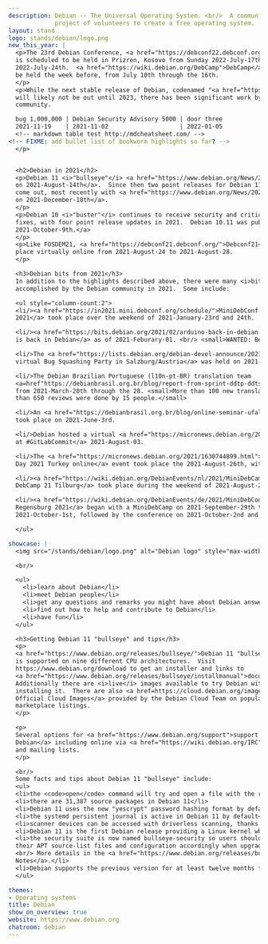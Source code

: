 ```yaml
---
description: Debian -- The Universal Operating System. <br/>  A community
             project of volunteers to create a free operating system.
layout: stand
logo: stands/debian/logo.png
new_this_year: |
  <p>The 23rd Debian Conference, <a href="https://debconf22.debconf.org/">Debconf22</a>,
  is scheduled to be held in Prizren, Kosovo from Sunday 2022-July-17th through
  2022-July-24th.  <a href="https://wiki.debian.org/DebCamp">DebCamp</a> will
  be held the week before, from July 10th through the 16th.
  </p>
  <p>While the next stable release of Debian, codenamed "<a href="https://www.debian.org/releases/bookworm/">bookworm</a>",
  will likely not be out until 2023, there has been significant work by the
  community.

  bug 1,000,000 | Debian Security Advisory 5000 | door three
  2021-11-19    | 2021-11-02                    | 2022-01-05
  <!-- markdown table test http://mdcheatsheet.com/ -->
<!-- FIXME: add bullet list of bookworm highlights so far? -->
  </p>


  <h2>Debian in 2021</h2>
  <p>Debian 11 <i>"bullseye"</i> <a href="https://www.debian.org/News/2021/20210814">shipped
  on 2021-August-14th</a>.  Since then two point releases for Debian 11 have
  come out, most recently with <a href="https://www.debian.org/News/2021/20211218">11.2
  on 2021-December-18th</a>.
  </p>
  <p>Debian 10 <i>"buster"</i> continues to receive security and critical bug
  fixes, with four point release updates in 2021.  Debian 10.11 was published
  2021-October-9th.</a>
  </p>
  <p>Like FOSDEM21, <a href="https://debconf21.debconf.org/">Debconf21</a> took
  place virtually online from 2021-August-24 to 2021-August-28.
  </p>

  <h3>Debian bits from 2021</h3>
  In addition to the highlights described above, there were many <i>bits</i>
  accomplished by the Debian community in 2021.  Some include:

  <ul style="column-count:2">
  <li/><a href="https://in2021.mini.debconf.org/schedule/">MiniDebConf India
  2021</a> took place over the weekend of 2021-January-23rd and 24th.

  <li/><a href="https://bits.debian.org/2021/02/arduino-back-in-debian.html">Arduino
  is back in Debian</a> as of 2021-Feburary-01. <br/> <small>WANTED: Beta Testers for Arduino</small>

  <li/>The <a href="https://lists.debian.org/debian-devel-announce/2021/04/msg00010.html">First
  virtual Bug Squashing Party in Salzburg/Austria</a> was held on 2021-April-24th and 25th.

  <li/>The Debian Brazilian Portuguese (l10n-pt-BR) translation team
  <a=href"https://debianbrasil.org.br/blog/report-from-sprint-ddtp-ddtss-by-l10n-pt-br-team/">organised a sprint</a>
  from 2021-March-20th through the 28. <small>More than 100 new translations and more
  than 650 reviews were done by 15 people.</small>

  <li/>An <a href="https://debianbrasil.org.br/blog/online-seminar-ufal/">online seminar at UFAL - Brasil</a>
  took place on 2021-June-3rd.

  <li/>Debian hosted a virtual <a href="https://micronews.debian.org/2021/1628014510.html">booth
  at #GitLabCommit</a> 2021-August-03.

  <li/>The <a href="https://micronews.debian.org/2021/1630744899.html">Debian
  Day 2021 Turkey online</a> event took place the 2021-August-26th, with 57 participants!

  <li/><a href="https://wiki.debian.org/DebianEvents/nl/2021/MiniDebCamp21Tilburg">Mini
  DebCamp 21 Tilburg</a> took place during the weekend of 2021-August-28th and 29th.

  <li/><a href="https://wiki.debian.org/DebianEvents/de/2021/MiniDebConfRegensburg/">MiniDebConf
  Regensburg 2021</a> began with a MiniDebCamp on 2021-September-29th to
  2021-October-1st, followed by the conference on 2021-October-2nd and 3rd.

  </ul>

showcase: |
  <img src="/stands/debian/logo.png" alt="Debian logo" style="max-width: 20%" />

  <br/>

  <ul>
    <li>learn about Debian</li>
    <li>meet Debian people</li>
    <li>get any questions and remarks you might have about Debian answered by Debian people</li>
    <li>find out how to help and contribute to Debian</li>
    <li>have fun</li>
  </ul>

  <h3>Getting Debian 11 "bullseye" and tips</h3>
  <p>
  <a href="https://www.debian.org/releases/bullseye/">Debian 11 "bullseye"</a>
  is supported on nine different CPU architectures.  Visit
  https://www.debian.org/download to get an installer and links to
  <a href="https://www.debian.org/releases/bullseye/installmanual">documentation</a>.
  Additionally there are <i>live</i> images available to try Debian without
  installing it.  There are also <a href=https://cloud.debian.org/images/cloud/>Debian
  Official Cloud Images</a> provided by the Debian Cloud Team on popular cloud
  marketplace listings.
  </p>

  <p>
  Several options for <a href="https://www.debian.org/support">support with
  Debian</a> including online via <a href="https://wiki.debian.org/IRC">IRC</a>
  and mailing lists.
  </p>

  <br/>
  Some facts and tips about Debian 11 "bullseye" include:
  <ul>
  <li>the <code>open</code> command will try and open a file with the right program</li>
  <li>there are 31,387 source packages in Debian 11</li>
  <li>Debian 11 uses the new "yescrypt" password hashing format by default</li>
  <li>the systemd persistent journal is active in Debian 11 by default</li>
  <li>scanner devices can be accessed with driverless scanning, thanks to the new "sane-airscan" package</li>
  <li>Debian 11 is the first Debian release providing a Linux kernel which has support for the exFAT filesystem</li>
  <li>the security suite is now named bullseye-security so users should adapt
  their APT source-list files and configuration accordingly when upgrading.
  <br/> More details in the <a href="https://www.debian.org/releases/bullseye/amd64/release-notes/ch-information.en.html#security-archive">Release
  Notes</a>.</li>
  <li>Debian supports the previous version for at least twelve months following a new release, before it moves to the LTS and eLTS teams for further maintenance</li>
  </ul>

themes:
- Operating systems
title: Debian
show_on_overview: true
website: https://www.debian.org
chatroom: debian
---
```

